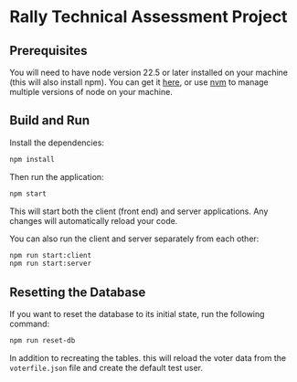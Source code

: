 # Rally Technical Assessment Project 

## Prerequisites

You will need to have node version 22.5 or later installed on your machine (this will also install npm). You can get it [here](https://nodejs.org/en/download/), or use [nvm](https://github.com/nvm-sh/nvm) to manage multiple versions of node on your machine.

## Build and Run

Install the dependencies:

```bash
npm install
```

Then run the application:

```bash
npm start
```

This will start both the client (front end) and server applications. Any changes will automatically reload your code.

You can also run the client and server separately from each other:

```bash
npm run start:client
npm run start:server
```


## Resetting the Database

If you want to reset the database to its initial state, run the following command:

```bash
npm run reset-db
```

In addition to recreating the tables. this will reload the voter data from the `voterfile.json` file and create the default test user.



